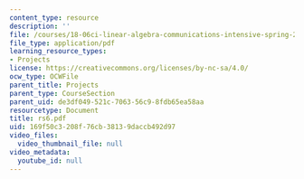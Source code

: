 ```yaml
---
content_type: resource
description: ''
file: /courses/18-06ci-linear-algebra-communications-intensive-spring-2004/169f50c3208f76cb38139daccb492d97_rs6.pdf
file_type: application/pdf
learning_resource_types:
- Projects
license: https://creativecommons.org/licenses/by-nc-sa/4.0/
ocw_type: OCWFile
parent_title: Projects
parent_type: CourseSection
parent_uid: de3df049-521c-7063-56c9-8fdb65ea58aa
resourcetype: Document
title: rs6.pdf
uid: 169f50c3-208f-76cb-3813-9daccb492d97
video_files:
  video_thumbnail_file: null
video_metadata:
  youtube_id: null
---
```

